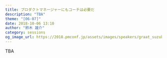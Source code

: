 ```yaml
---
title: プロダクトマネージャーにもコーチは必要だ
description: "TBA"
theme: "[06-07]"
date: 2018-10-06 13:10
author: "鈴木 雄介"
category: sessions
og_image_url: https://2018.pmconf.jp/assets/images/speakers/graat_suzuki.jpg
---
```

TBA